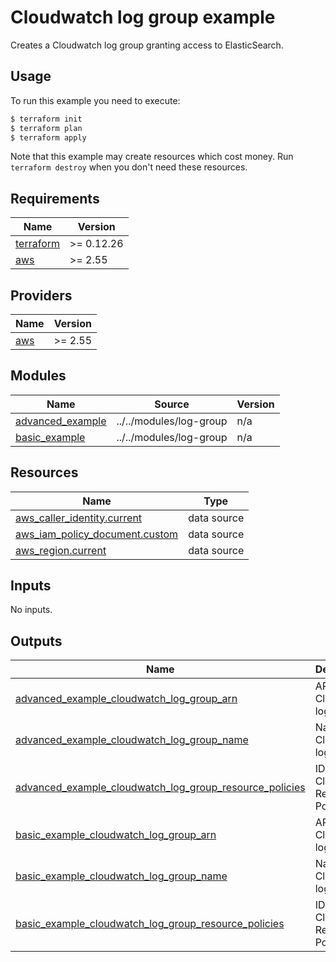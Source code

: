 # Cloudwatch log group example

Creates a Cloudwatch log group granting access to ElasticSearch.

## Usage

To run this example you need to execute:

```bash
$ terraform init
$ terraform plan
$ terraform apply
```

Note that this example may create resources which cost money. Run `terraform destroy` when you don't need these resources.

<!-- BEGINNING OF PRE-COMMIT-TERRAFORM DOCS HOOK -->
## Requirements

| Name | Version |
|------|---------|
| <a name="requirement_terraform"></a> [terraform](#requirement\_terraform) | >= 0.12.26 |
| <a name="requirement_aws"></a> [aws](#requirement\_aws) | >= 2.55 |

## Providers

| Name | Version |
|------|---------|
| <a name="provider_aws"></a> [aws](#provider\_aws) | >= 2.55 |

## Modules

| Name | Source | Version |
|------|--------|---------|
| <a name="module_advanced_example"></a> [advanced\_example](#module\_advanced\_example) | ../../modules/log-group | n/a |
| <a name="module_basic_example"></a> [basic\_example](#module\_basic\_example) | ../../modules/log-group | n/a |

## Resources

| Name | Type |
|------|------|
| [aws_caller_identity.current](https://registry.terraform.io/providers/hashicorp/aws/latest/docs/data-sources/caller_identity) | data source |
| [aws_iam_policy_document.custom](https://registry.terraform.io/providers/hashicorp/aws/latest/docs/data-sources/iam_policy_document) | data source |
| [aws_region.current](https://registry.terraform.io/providers/hashicorp/aws/latest/docs/data-sources/region) | data source |

## Inputs

No inputs.

## Outputs

| Name | Description |
|------|-------------|
| <a name="output_advanced_example_cloudwatch_log_group_arn"></a> [advanced\_example\_cloudwatch\_log\_group\_arn](#output\_advanced\_example\_cloudwatch\_log\_group\_arn) | ARN of Cloudwatch log group |
| <a name="output_advanced_example_cloudwatch_log_group_name"></a> [advanced\_example\_cloudwatch\_log\_group\_name](#output\_advanced\_example\_cloudwatch\_log\_group\_name) | Name of Cloudwatch log group |
| <a name="output_advanced_example_cloudwatch_log_group_resource_policies"></a> [advanced\_example\_cloudwatch\_log\_group\_resource\_policies](#output\_advanced\_example\_cloudwatch\_log\_group\_resource\_policies) | IDs of Cloudwatch Resource Policies |
| <a name="output_basic_example_cloudwatch_log_group_arn"></a> [basic\_example\_cloudwatch\_log\_group\_arn](#output\_basic\_example\_cloudwatch\_log\_group\_arn) | ARN of Cloudwatch log group |
| <a name="output_basic_example_cloudwatch_log_group_name"></a> [basic\_example\_cloudwatch\_log\_group\_name](#output\_basic\_example\_cloudwatch\_log\_group\_name) | Name of Cloudwatch log group |
| <a name="output_basic_example_cloudwatch_log_group_resource_policies"></a> [basic\_example\_cloudwatch\_log\_group\_resource\_policies](#output\_basic\_example\_cloudwatch\_log\_group\_resource\_policies) | IDs of Cloudwatch Resource Policies |
<!-- END OF PRE-COMMIT-TERRAFORM DOCS HOOK -->
